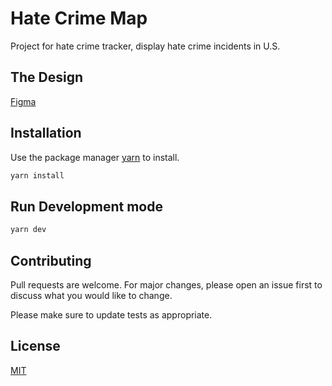 # Hate Crime Map

Project for hate crime tracker, display hate crime incidents in U.S.

## The Design

[Figma](https://www.figma.com/@zgd)

## Installation

Use the package manager [yarn](https://yarnpkg.com) to install.

```bash
yarn install
```

## Run Development mode

```javascript
yarn dev
```

## Contributing

Pull requests are welcome. For major changes, please open an issue first to discuss what you would like to change.

Please make sure to update tests as appropriate.

## License

[MIT](https://choosealicense.com/licenses/mit/)

